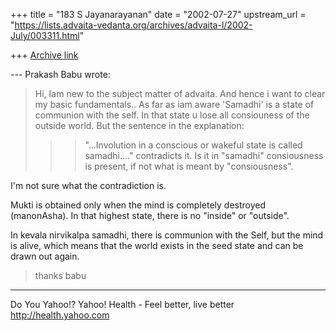 +++
title = "183 S Jayanarayanan"
date = "2002-07-27"
upstream_url = "https://lists.advaita-vedanta.org/archives/advaita-l/2002-July/003311.html"

+++
[Archive link](https://lists.advaita-vedanta.org/archives/advaita-l/2002-July/003311.html)

--- Prakash Babu <prakashbabu99 at YAHOO.COM> wrote:
>
> Hi,
>  Iam new to the subject matter of advaita. And hence
> i want to clear my basic fundamentals..
> As far as iam aware 'Samadhi' is a state of
> communion with the self. In that state u lose all
> consiouness of the outside world. But the sentence
> in the explanation:
> >> "...Involution in a conscious or wakeful state is
> called samadhi...."
> contradicts it. Is it in "samadhi"  consiousness is
> present, if not what is meant by "consiousness".

I'm not sure what the contradiction is.

Mukti is obtained only when the mind is completely
destroyed (manonAsha). In that highest state, there is
no "inside" or "outside".

In kevala nirvikalpa samadhi, there is communion with
the Self, but the mind is alive, which means that the
world exists in the seed state and can be drawn out
again.

> thanks
> babu

__________________________________________________
Do You Yahoo!?
Yahoo! Health - Feel better, live better
http://health.yahoo.com

